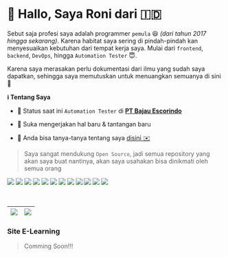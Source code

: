 # :wave: Hallo, Saya Roni dari :indonesia:

<!-- See Documentation "List GitHub Markdown Emoji" https://gist.github.com/rxaviers/7360908 -->

Sebut saja profesi saya adalah programmer `pemula` :laughing: _(dari tahun 2017 hingga sekarang)_. Karena habitat saya sering di pindah-pindah kan menyesuaikan kebutuhan dari tempat kerja saya. Mulai dari `frontend`, `backend`, `DevOps`, hingga `Automation Tester` :innocent:.

Karena saya merasakan perlu dokumentasi dari ilmu yang sudah saya dapatkan, sehingga saya memutuskan untuk menuangkan semuanya di sini :pray:

**:information_source: Tentang Saya**

- :briefcase: Status saat ini `Automation Tester` di **[PT Bajau Escorindo](https://bajau.com/)**

- :pencil: Suka mengerjakan hal baru & tantangan baru

- :speech_balloon: Anda bisa tanya-tanya tentang saya [disini :envelope:](mailto:setiawanroni120@gmail.com)

> Saya sangat mendukung `Open Source`, jadi semua repository yang akan saya buat nantinya, akan saya usahakan bisa dinikmati oleh semua orang

<!-- See Documentation "Markdown Badges" https://shields.io/ -->

<code><img src="https://img.shields.io/badge/html-%23E34F26.svg?style=for-the-badge&logo=html5&logoColor=white"/></code>
<code><img src="https://img.shields.io/badge/css-%231572B6.svg?style=for-the-badge&logo=css3&logoColor=white"/></code>
<code><img src="https://img.shields.io/badge/javascript-%23323330.svg?style=for-the-badge&logo=javascript&logoColor=%23F7DF1E"/></code>
<code><img src="https://img.shields.io/badge/python-3670A0?style=for-the-badge&logo=python&logoColor=ffdd54"/></code>
<code><img src="https://img.shields.io/badge/java-%23ED8B00.svg?style=for-the-badge&logo=java&logoColor=white"/></code>
<code><img src="https://img.shields.io/badge/php-%23777BB4.svg?style=for-the-badge&logo=php&logoColor=white"/></code>
<code><img src="https://img.shields.io/badge/Apache%20Groovy-4298B8.svg?style=for-the-badge&logo=Apache+Groovy&logoColor=white"/></code>
<code><img src="https://img.shields.io/badge/yaml-5e5086?style=for-the-badge&logo=yaml&logoColor=white"/></code>
<code><img src="https://img.shields.io/badge/markdown-%23000000.svg?style=for-the-badge&logo=markdown&logoColor=white"/></code>
<code><img src="https://img.shields.io/badge/PowerShell-%235391FE.svg?style=for-the-badge&logo=powershell&logoColor=white"/></code>
<code><img src="https://img.shields.io/badge/shell_script-%23121011.svg?style=for-the-badge&logo=gnu-bash&logoColor=white"/></code>
<code><img src="https://img.shields.io/badge/Windows%20Terminal-%234D4D4D.svg?style=for-the-badge&logo=windows-terminal&logoColor=white"/></code>

<br/>

<!-- See Documentation "Github Readme Status" https://github.com/anuraghazra/github-readme-stats -->

| <img src="https://github-readme-stats.vercel.app/api?username=setiawanroni120&count_private=true&show_icons=true&theme=transparent"/> | <img src="https://github-readme-stats.vercel.app/api/top-langs/?username=setiawanroni120&layout=compact&hide_progress=true"/> |
| ------------- | ------------- |

### Site E-Learning

> Comming Soon!!!